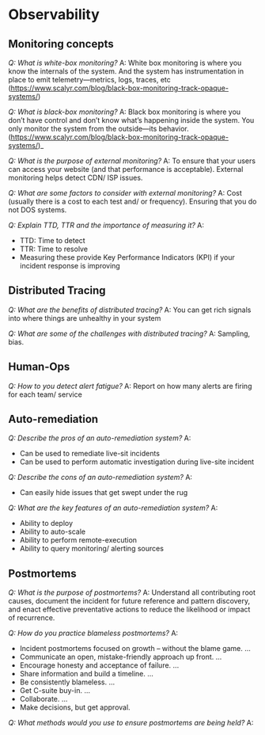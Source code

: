 # Observability

## Monitoring concepts

*Q: What is white-box monitoring?*
A: White box monitoring is where you know the internals of the system. And the system has instrumentation in place to emit telemetry—metrics, logs, traces, etc (https://www.scalyr.com/blog/black-box-monitoring-track-opaque-systems/)

*Q: What is black-box monitoring?*
A: Black box monitoring is where you don’t have control and don’t know what’s happening inside the system. You only monitor the system from the outside—its behavior. (https://www.scalyr.com/blog/black-box-monitoring-track-opaque-systems/)_

*Q: What is the purpose of external monitoring?*
A: To ensure that your users can access your website (and that performance is acceptable). External monitoring helps detect CDN/ ISP issues.

*Q: What are some factors to consider with external monitoring?*
A: Cost (usually there is a cost to each test and/ or frequency). Ensuring that you do not DOS systems. 

*Q: Explain TTD, TTR and the importance of measuring it?*
A: 

* TTD: Time to detect
* TTR: Time to resolve
* Measuring these provide Key Performance Indicators (KPI) if your incident response is improving

## Distributed Tracing

*Q: What are the benefits of distributed tracing?*
A: You can get rich signals into where things are unhealthy in your system

*Q: What are some of the challenges with distributed tracing?*
A: Sampling, bias.

## Human-Ops

*Q: How to you detect alert fatigue?*
A: Report on how many alerts are firing for each team/ service

## Auto-remediation

*Q: Describe the pros of an auto-remediation system?*
A:

* Can be used to remediate live-sit incidents
* Can be used to perform automatic investigation during live-site incident

*Q: Describe the cons of an auto-remediation system?*
A:

* Can easily hide issues that get swept under the rug


*Q: What are the key features of an auto-remediation system?*
A:

* Ability to deploy
* Ability to auto-scale
* Ability to perform remote-execution
* Ability to query monitoring/ alerting sources

## Postmortems

*Q: What is the purpose of postmortems?*
A: Understand all contributing root causes, document the incident for future reference and pattern discovery, and enact effective preventative actions to reduce the likelihood or impact of recurrence.

*Q: How do you practice blameless postmortems?*
A: 

* Incident postmortems focused on growth – without the blame game. ...
* Communicate an open, mistake-friendly approach up front. ...
* Encourage honesty and acceptance of failure. ...
* Share information and build a timeline. ...
* Be consistently blameless. ...
* Get C-suite buy-in. ...
* Collaborate. ...
* Make decisions, but get approval.


*Q: What methods would you use to ensure postmortems are being held?*
A: 
